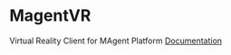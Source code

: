 # MagentVR
Virtual Reality Client for MAgent Platform
[Documentation](https://github.com/wumengyangok/MagentVR/blob/master/Doc.pdf)
